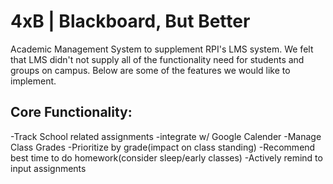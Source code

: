 4xB  |   Blackboard, But Better
===============================

Academic Management System to supplement RPI's LMS system. We felt that LMS didn't not supply all of the functionality need for students and groups on campus. Below are some of the features we would like to implement. 

Core Functionality:
-------------------
-Track School related assignments
-integrate w/ Google Calender
-Manage Class Grades
-Prioritize by grade(impact on class standing)
-Recommend best time to do homework(consider sleep/early classes)
-Actively remind to input assignments
